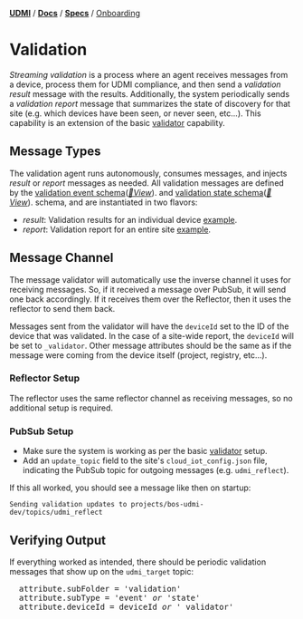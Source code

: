 [**UDMI**](../../) / [**Docs**](../) / [**Specs**](./) / [Onboarding](#)

# Validation

_Streaming validation_ is a process where an agent receives messages from a device,
process them for UDMI compliance, and then send a _validation result_ message with the
results. Additionally, the system periodically sends a _validation report_ message
that summarizes the state of discovery for that site (e.g. which devices have been
seen, or never seen, etc...). This capability is an extension of the basic
[validator](../tools/validator.md) capability.

## Message Types

The validation agent runs autonomously, consumes messages, and injects _result_ or _report_ messages as needed.
All validation messages are defined by the
[validation event schema](../../schema/events_validation.json)([_🧬View_](../../gencode/docs/events_validation.html)).
and
[validation state schema](../../schema/state_validation.json)([_🧬View_](../../gencode/docs/state_validation.html)).
schema, and are instantiated in two flavors:

* _result_: Validation results for an individual device [example](../../tests/schemas/events_validation/simple_ok.json).
* _report_: Validation report for an entire site [example](../../tests/schemas/state_validation/report.json).

## Message Channel

The message validator will automatically use the inverse channel it uses for receiving messages. So, if it
received a message over PubSub, it will send one back accordingly. If it receives them over the Reflector, then
it uses the reflector to send them back.

Messages sent from the validator will have the `deviceId` set to the ID of the device that was validated. In the
case of a site-wide report, the `deviceId` will be set to `_validator`. Other message attributes should be the
same as if the message were coming from the device itself (project, registry, etc...).

### Reflector Setup

The reflector uses the same reflector channel as receiving messages, so no additional setup is required.

### PubSub Setup

* Make sure the system is working as per the basic [validator](../tools/validator.md) setup.
* Add an `update_topic` field to the site's `cloud_iot_config.json` file, indicating the PubSub topic for outgoing messages (e.g. `udmi_reflect`).

If this all worked, you should see a message like then on startup:
```
Sending validation updates to projects/bos-udmi-dev/topics/udmi_reflect
```

## Verifying Output

If everything worked as intended, there should be periodic validation messages that show up on the `udmi_target` topic:

<pre>
  attribute.subFolder = 'validation'
  attribute.subType = 'event' <i>or</i> 'state'
  attribute.deviceId = deviceId <i>or</i> '_validator'
</pre>
